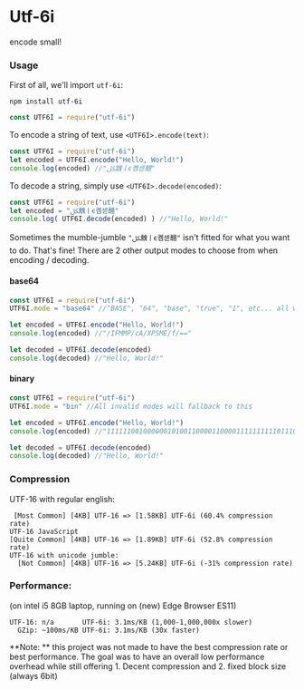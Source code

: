 # Utf-6i
encode small!

### Usage
First of all, we'll import `utf-6i`:
```
npm install utf-6i
```
```js
const UTF6I = require("utf-6i")
```
To encode a string of text, use `<UTF6I>.encode(text)`:
```js
const UTF6I = require("utf-6i")
let encoded = UTF6I.encode("Hello, World!")
console.log(encoded) //"ﲁ䰰ￜϵ콈섿翿"
```
To decode a string, simply use `<UTF6I>.decode(encoded)`:
```js
const UTF6I = require("utf-6i")
let encoded = "ﲁ䰰ￜϵ콈섿翿"
console.log( UTF6I.decode(encoded) ) //"Hello, World!"
```
Sometimes the mumble-jumble `"ﲁ䰰ￜϵ콈섿翿"` isn't fitted for what you want to do. That's fine! There are 2 other output modes to choose from when encoding / decoding.
#### base64
```js
const UTF6I = require("utf-6i")
UTF6I.mode = "base64" //"BASE", "64", "base", "true", "1", etc... all work also

let encoded = UTF6I.encode("Hello, World!")
console.log(encoded) //"/IFMMP/cA/XPSME/f/=="

let decoded = UTF6I.decode(encoded)
console.log(decoded) //"Hello, World!"
```
#### binary
```js
const UTF6I = require("utf-6i")
UTF6I.mode = "bin" //All invalid modes will fallback to this

let encoded = UTF6I.encode("Hello, World!")
console.log(encoded) //"111111001000000101001100001100001111111111011100000000111111010111001111010010001100000100111111011111"

let decoded = UTF6I.decode(encoded)
console.log(decoded) //"Hello, World!"
```
### Compression
UTF-16 with regular english:
```
 [Most Common] [4KB] UTF-16 => [1.58KB] UTF-6i (60.4% compression rate)
UTF-16 JavaScript
[Quite Common] [4KB] UTF-16 => [1.89KB] UTF-6i (52.8% compression rate)
UTF-16 with unicode jumble:
  [Not Common] [4KB] UTF-16 => [5.24KB] UTF-6i (-31% compression rate)
```
### Performance:
(on intel i5 8GB laptop, running on (new) Edge Browser ES11)
```
UTF-16: n/a       UTF-6i: 3.1ms/KB (1,000-1,000,000x slower)
  GZip: ~100ms/KB UTF-6i: 3.1ms/KB (30x faster)
```
**Note: ** this project was not made to have the best compression rate or best performance. The goal was to have an overall low performance overhead while still offering 1. Decent compression and 2. fixed block size (always 6bit)
